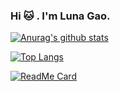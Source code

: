 ### Hi 🐱 . I'm Luna Gao.

[![Anurag's github stats](https://github-readme-stats.vercel.app/api?username=lunagao)](https://github.com/anuraghazra/github-readme-stats)

[![Top Langs](https://github-readme-stats.vercel.app/api/top-langs/?username=lunagao)](https://github.com/anuraghazra/github-readme-stats)

[![ReadMe Card](https://github-readme-stats.vercel.app/api/pin/?username=lunagao&repo=flag_flutter)](https://github.com/anuraghazra/github-readme-stats)
